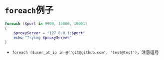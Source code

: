 # `foreach`例子
```powershell
foreach ($port in 9999, 10000, 10001)
{
    $proxyServer = "127.0.0.1:$port"
    echo "Trying $proxyServer"
}
```
- `foreach ($user_at_ip in @('git@github.com', 'test@test')`，注意逗号